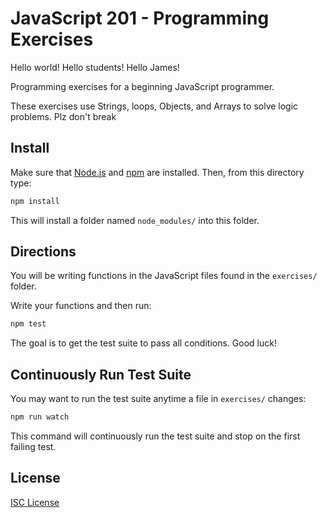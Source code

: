 # JavaScript 201 - Programming Exercises
Hello world! Hello students! Hello James!

Programming exercises for a beginning JavaScript programmer.

These exercises use Strings, loops, Objects, and Arrays to solve logic problems.
Plz don't break
## Install

Make sure that [Node.js] and [npm] are installed. Then, from this directory type:

```sh
npm install
```

This will install a folder named `node_modules/` into this folder.

## Directions

You will be writing functions in the JavaScript files found in the `exercises/`
folder.

Write your functions and then run:

```sh
npm test
```

The goal is to get the test suite to pass all conditions. Good luck!

## Continuously Run Test Suite

You may want to run the test suite anytime a file in `exercises/` changes:

```sh
npm run watch
```

This command will continuously run the test suite and stop on the first failing
test.

## License

[ISC License](LICENSE.md)

[Node.js]:https://nodejs.org/
[npm]:https://en.wikipedia.org/wiki/Npm_(software)

